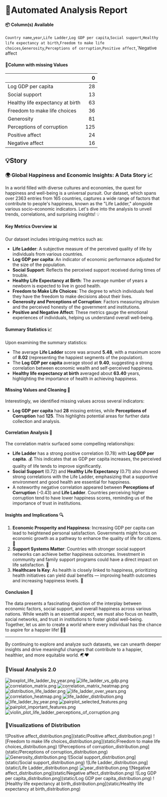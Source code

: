 # 🤖Automated Analysis Report

#### 📦 Column(s) Available 

`Country name`,`year`,`Life Ladder`,`Log GDP per capita`,`Social support`,`Healthy life expectancy at birth`,`Freedom to make life choices`,`Generosity`,`Perceptions of corruption`,`Positive affect`,`Negative affect 

#### 🪫Column with missing Values 

|                                  |   0 |
|:---------------------------------|----:|
| Log GDP per capita               |  28 |
| Social support                   |  13 |
| Healthy life expectancy at birth |  63 |
| Freedom to make life choices     |  36 |
| Generosity                       |  81 |
| Perceptions of corruption        | 125 |
| Positive affect                  |  24 |
| Negative affect                  |  16 |

## 💡Story
### 🌍 Global Happiness and Economic Insights: A Data Story 📈 

In a world filled with diverse cultures and economies, the quest for happiness and well-being is a universal pursuit. Our dataset, which spans over 2363 entries from 165 countries, captures a wide range of factors that contribute to people's happiness, known as the "Life Ladder," alongside various socio-economic indicators. Let's dive into the analysis to unveil trends, correlations, and surprising insights! 💡

#### Key Metrics Overview 📊
Our dataset includes intriguing metrics such as:
- **Life Ladder**: A subjective measure of the perceived quality of life by individuals from various countries.
- **Log GDP per capita**: An indicator of economic performance adjusted for the size of the population.
- **Social Support**: Reflects the perceived support received during times of trouble.
- **Healthy Life Expectancy at Birth**: The average number of years a newborn is expected to live in good health.
- **Freedom to Make Life Choices**: The degree to which individuals feel they have the freedom to make decisions about their lives.
- **Generosity and Perceptions of Corruption**: Factors measuring altruism and the perceived honesty of the government and institutions.
- **Positive and Negative Affect**: These metrics gauge the emotional experiences of individuals, helping us understand overall well-being.

#### Summary Statistics 📈
Upon examining the summary statistics:
- The average **Life Ladder** score was around **5.48**, with a maximum score of **8.02** (representing the happiest segments of the population).
- The **Log GDP per capita** average stood at **9.40**, suggesting a strong correlation between economic wealth and self-perceived happiness.
- **Healthy life expectancy at birth** averaged about **63.40** years, highlighting the importance of health in achieving happiness.

#### Missing Values and Cleaning 🧹
Interestingly, we identified missing values across several indicators:
- **Log GDP per capita** had **28** missing entries, while **Perceptions of Corruption** had **125**. This highlights potential areas for further data collection and analysis.

#### Correlation Analysis 🔗
The correlation matrix surfaced some compelling relationships:
- **Life Ladder** has a strong positive correlation (0.78) with **Log GDP per capita**. 💰 This indicates that as GDP per capita increases, the perceived quality of life tends to improve significantly.
- **Social Support** (0.72) and **Healthy Life Expectancy** (0.71) also showed strong correlations with the Life Ladder, emphasizing that a supportive environment and good health are essential for happiness.
- A noteworthy negative correlation appeared between **Perceptions of Corruption** (-0.43) and **Life Ladder**. Countries perceiving higher corruption tend to have lower happiness scores, reminding us of the importance of trust in institutions.

#### Insights and Implications 🔍
1. **Economic Prosperity and Happiness**: Increasing GDP per capita can lead to heightened personal satisfaction. Governments might focus on economic growth as a pathway to enhance the quality of life for citizens. 🌱
2. **Support Systems Matter**: Countries with stronger social support networks can achieve better happiness outcomes. Investment in community and family support programs could have a direct impact on life satisfaction. 👫
3. **Healthcare Is Key**: As health is closely linked to happiness, prioritizing health initiatives can yield dual benefits — improving health outcomes and increasing happiness levels. 💊

#### Conclusion 🌟
The data presents a fascinating depiction of the interplay between economic factors, social support, and overall happiness across various nations. While wealth is an essential aspect, we must also focus on health, social networks, and trust in institutions to foster global well-being. Together, let us aim to create a world where every individual has the chance to aspire for a happier life! 🌈✨

---

By continuing to explore and analyze such datasets, we can unearth deeper insights and drive meaningful changes that contribute to a happier, healthier, and more equitable world. 🌏❤️

### 🌉Visual Analysis 2.0 
![boxplot_life_ladder_by_year.png](boxplot_life_ladder_by_year.png)
![life_ladder_vs_gdp.png](life_ladder_vs_gdp.png)
![correlation_matrix.png](correlation_matrix.png)
![correlation_matrix_heatmap.png](correlation_matrix_heatmap.png)
![distribution_life_ladder.png](distribution_life_ladder.png)
![life_ladder_over_years.png](life_ladder_over_years.png)
![correlation_heatmap.png](correlation_heatmap.png)
![life_ladder_distribution.png](life_ladder_distribution.png)
![life_ladder_by_year.png](life_ladder_by_year.png)
![pairplot_selected_features.png](pairplot_selected_features.png)
![pairplot_important_features.png](pairplot_important_features.png)
![violin_plot_life_ladder_perceptions_of_corruption.png](violin_plot_life_ladder_perceptions_of_corruption.png)


### 🌉Visualizations of Distribution 
![Positive affect_distribution.png](static/Positive affect_distribution.png)
![Freedom to make life choices_distribution.png](static/Freedom to make life choices_distribution.png)
![Perceptions of corruption_distribution.png](static/Perceptions of corruption_distribution.png)
![Generosity_distribution.png](static/Generosity_distribution.png)
![Social support_distribution.png](static/Social support_distribution.png)
![Life Ladder_distribution.png](static/Life Ladder_distribution.png)
![year_distribution.png](static/year_distribution.png)
![Negative affect_distribution.png](static/Negative affect_distribution.png)
![Log GDP per capita_distribution.png](static/Log GDP per capita_distribution.png)
![Healthy life expectancy at birth_distribution.png](static/Healthy life expectancy at birth_distribution.png)
